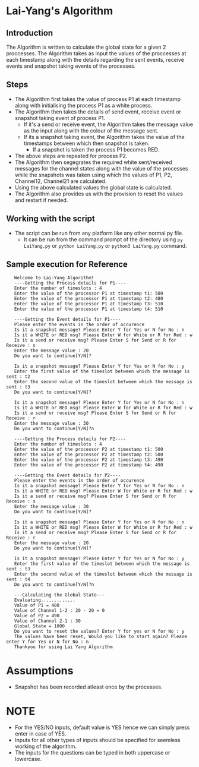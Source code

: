 # Lai-Yang's Algorithm

## Introduction
 The Algorithm is written to calculate the global state for a given 2 proccesses. The Algorithm takes as input the values of the proccesses at each timestamp along with the details regarding the sent events, receive events and snapshot taking events of the processes.

## Steps
 - The Algorithm first takes the value of process P1 at each timestamp along with initialising the process P1 as a white process. 
 - The Algorithm then takes the details of send event, receive event or snapshot taking event  of process P1.
     - If it's a send or receive event, the Algorithm takes the message value as the input along with the colour of the message sent. 
     - If its a snapshot taking event, the Algorithm takes the value of the timestamps between which then snapshot is taken. 
        - If a snapshot is taken the process P1 becomes RED. 
 - The above steps are repeated for process P2. 
 - The Algorithm then segegrates the required white  sent/received messages for the channel states along with the value of the processes while the 
    snapshots was taken using which the values of P1, P2, Channel12, Channel21 are calculated. 
 - Using the above calculated values the global state is calculated. 
 - The Algorithm also provides us with the provision to reset the values and restart if needed. 


 ## Working with the script
  - The script can be run from any platform like any other normal py file.
     -  It can be run from the command prompt of the directory using ` py LaiYang.py ` or `python LaiYang.py` or `python3 LaiYang.py` command. 


 ## Sample execution for Reference
 ```
    Welcome to Lai-Yang Algorithm!
    ----Getting the Process details for P1----
    Enter the number of timeslots : 4
    Enter the value of the processor P1 at timestamp t1: 500
    Enter the value of the processor P1 at timestamp t2: 480
    Enter the value of the processor P1 at timestamp t3: 510
    Enter the value of the processor P1 at timestamp t4: 510

    ----Getting the Event details for P1----
    Please enter the events in the order of occurence
    Is it a snapshot message? Please Enter Y for Yes or N for No : n
    Is it a WHITE or RED msg? Please Enter W for White or R for Red : w
    Is it a send or receive msg? Please Enter S for Send or R for Receive : s
    Enter the message value : 20
    Do you want to continue[Y/N]?

    Is it a snapshot message? Please Enter Y for Yes or N for No : y
    Enter the first value of the timeslot between which the message is sent : t2
    Enter the second value of the timeslot between which the message is sent : t3
    Do you want to continue[Y/N]?

    Is it a snapshot message? Please Enter Y for Yes or N for No : n
    Is it a WHITE or RED msg? Please Enter W for White or R for Red : w
    Is it a send or receive msg? Please Enter S for Send or R for Receive : r
    Enter the message value : 30
    Do you want to continue[Y/N]?n

    ----Getting the Process details for P2----
    Enter the number of timeslots : 4
    Enter the value of the processor P2 at timestamp t1: 500
    Enter the value of the processor P2 at timestamp t2: 500
    Enter the value of the processor P2 at timestamp t3: 490
    Enter the value of the processor P2 at timestamp t4: 490

    ----Getting the Event details for P2----
    Please enter the events in the order of occurence
    Is it a snapshot message? Please Enter Y for Yes or N for No : n
    Is it a WHITE or RED msg? Please Enter W for White or R for Red : w
    Is it a send or receive msg? Please Enter S for Send or R for Receive : s
    Enter the message value : 30
    Do you want to continue[Y/N]?

    Is it a snapshot message? Please Enter Y for Yes or N for No : n
    Is it a WHITE or RED msg? Please Enter W for White or R for Red : w
    Is it a send or receive msg? Please Enter S for Send or R for Receive : r
    Enter the message value : 20
    Do you want to continue[Y/N]?

    Is it a snapshot message? Please Enter Y for Yes or N for No : y
    Enter the first value of the timeslot between which the message is sent : t3
    Enter the second value of the timeslot between which the message is sent : t4
    Do you want to continue[Y/N]?n

    ---Calculating the Global State---
    Evaluating.............
    Value of P1 = 480
    Value of Channel 1-2 : 20 - 20 = 0
    Value of P2 = 490
    Value of Channel 2-1 : 30
    Global State = 1000
    Do you want to reset the values? Enter Y for yes or N for No : y
    The values have been reset, Would you like to start again? Please enter Y for Yes or N for No : n
    Thankyou for using Lai Yang Algorithm
```

# Assumptions 
 - Snapshot has been recorded atleast once by the processes. 

# NOTE
 - For the YES/NO inputs, default value is YES hence we can simply press enter in case of YES.
 - Inputs for all other types of inputs should be specified for seemless working of the algorithm.
 - The inputs for the questions can be typed in both uppercase or lowercase. 



